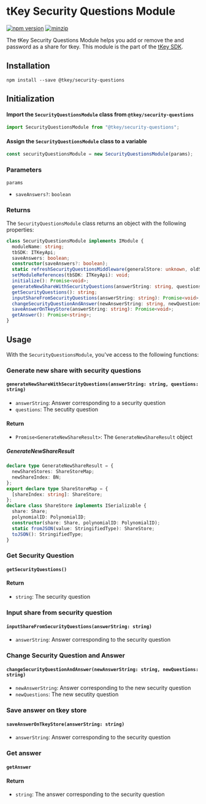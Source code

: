# tKey Security Questions Module

[![npm version](https://img.shields.io/npm/v/@tkey/security-questions?label=%22%22)](https://www.npmjs.com/package/@tkey/security-questions/v/latest)          [![minzip](https://img.shields.io/bundlephobia/minzip/@tkey/security-questions?label=%22%22)](https://bundlephobia.com/result?p=@tkey/security-questions@latest)

The tKey Security Questions Module helps you add or remove the and password as a share for tkey. This module is the part of the [tKey SDK](https://github.com/tkey/tkey/).

## Installation

```shell
npm install --save @tkey/security-questions
```

## Initialization

#### Import the `SecurityQuestionsModule` class from `@tkey/security-questions`

```javascript
import SecurityQuestionsModule from "@tkey/security-questions";
```

#### Assign the `SecurityQuestionsModule` class to a variable

```javascript
const securityQuestionsModule = new SecurityQuestionsModule(params);
```

### Parameters

`params`

- `saveAnswers?`: `boolean`

### Returns

The `SecurityQuestionsModule` class returns an object with the following properties:

```ts
class SecurityQuestionsModule implements IModule {
  moduleName: string;
  tbSDK: ITKeyApi;
  saveAnswers: boolean;
  constructor(saveAnswers?: boolean);
  static refreshSecurityQuestionsMiddleware(generalStore: unknown, oldShareStores: ShareStoreMap, newShareStores: ShareStoreMap): unknown;
  setModuleReferences(tbSDK: ITKeyApi): void;
  initialize(): Promise<void>;
  generateNewShareWithSecurityQuestions(answerString: string, questions: string): Promise<GenerateNewShareResult>;
  getSecurityQuestions(): string;
  inputShareFromSecurityQuestions(answerString: string): Promise<void>;
  changeSecurityQuestionAndAnswer(newAnswerString: string, newQuestions: string): Promise<void>;
  saveAnswerOnTkeyStore(answerString: string): Promise<void>;
  getAnswer(): Promise<string>;
}
```

## Usage

With the `SecurityQuestionsModule`, you've access to the following functions:

### Generate new share with security questions

#### `generateNewShareWithSecurityQuestions(answerString: string, questions: string)`

- `answerString`: Answer corresponding to a security question
- `questions`: The secutity question

#### Return

- `Promise<GenerateNewShareResult>`: The `GenerateNewShareResult` object

##### GenerateNewShareResult

```ts
declare type GenerateNewShareResult = {
  newShareStores: ShareStoreMap;
  newShareIndex: BN;
};
export declare type ShareStoreMap = {
  [shareIndex: string]: ShareStore;
};
declare class ShareStore implements ISerializable {
  share: Share;
  polynomialID: PolynomialID;
  constructor(share: Share, polynomialID: PolynomialID);
  static fromJSON(value: StringifiedType): ShareStore;
  toJSON(): StringifiedType;
}
```

### Get Security Question

#### `getSecurityQuestions()`

#### Return

- `string`: The security question

### Input share from security question

#### `inputShareFromSecurityQuestions(answerString: string)`

- `answerString`: Answer corresponding to the security question

### Change Security Question and Answer

#### `changeSecurityQuestionAndAnswer(newAnswerString: string, newQuestions: string)`

- `newAnswerString`: Answer corresponding to the new security question
- `newQuestions`: The new secutity question

### Save answer on tkey store

#### `saveAnswerOnTkeyStore(answerString: string)`

- `answerString`: Answer corresponding to the security question

### Get answer

#### `getAnswer`

#### Return

- `string`: The answer corresponding to the security question